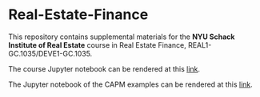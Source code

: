 # Real-Estate-Finance
This repository contains supplemental materials for the **NYU Schack Institute of Real Estate** course in Real Estate Finance, REAL1-GC.1035/DEVE1-GC.1035.

The course Jupyter notebook can be rendered at this [link](https://nbviewer.org/github/thsavage/Real-Estate-Finance/blob/main/Commercial%20Real%20Estate%20Finance%20Notebook.ipynb).

The Jupyter notebook of the CAPM examples can be rendered at this [link](https://nbviewer.org/github/thsavage/Real-Estate-Finance/blob/main/CAPM%20Examples.ipynb).
